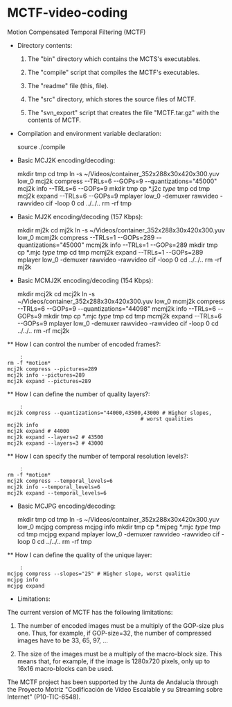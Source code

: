 # MCTF-video-coding

Motion Compensated Temporal Filtering (MCTF)

* Directory contents:

  1. The "bin" directory which contains the MCTS's executables.

  2. The "compile" script that compiles the MCTF's executables.

  3. The "readme" file (this, file).

  4. The "src" directory, which stores the source files of MCTF.

  5. The "svn_export" script that creates the file "MCTF.tar.gz" with
     the contents of MCTF.

* Compilation and environment variable declaration:

	source ./compile

* Basic MCJ2K encoding/decoding:

	mkdir tmp
	cd tmp
	ln -s ~/Videos/container_352x288x30x420x300.yuv low_0
	mcj2k compress --TRLs=6 --GOPs=9 --quantizations="45000"
	mcj2k info --TRLs=6 --GOPs=9
	mkdir tmp
	cp *.j2c *type* tmp
	cd tmp
	mcj2k expand --TRLs=6 --GOPs=9
	mplayer low_0 -demuxer rawvideo -rawvideo cif -loop 0
	cd ../../..
	rm -rf tmp

* Basic MJ2K encoding/decoding (157 Kbps):

  	mkdir mj2k
	cd mj2k
	ln -s ~/Videos/container_352x288x30x420x300.yuv low_0
	mcmj2k compress --TRLs=1 --GOPs=289 --quantizations="45000"
	mcmj2k info --TRLs=1 --GOPs=289
	mkdir tmp
	cp *.mjc *type* tmp
	cd tmp
	mcmj2k expand --TRLs=1 --GOPs=289
	mplayer low_0 -demuxer rawvideo -rawvideo cif -loop 0
	cd ../../..
	rm -rf mj2k

* Basic MCMJ2K encoding/decoding (154 Kbps):

	mkdir mcj2k
	cd mcj2k
	ln -s ~/Videos/container_352x288x30x420x300.yuv low_0
	mcmj2k compress --TRLs=6 --GOPs=9 --quantizations="44098"
	mcmj2k info --TRLs=6 --GOPs=9
	mkdir tmp
	cp *.mjc *type* tmp
	cd tmp
	mcmj2k expand --TRLs=6 --GOPs=9
	mplayer low_0 -demuxer rawvideo -rawvideo cif -loop 0
	cd ../../..
	rm -rf mcj2k

** How I can control the number of encoded frames?:

        :
	rm -f *motion*
	mcj2k compress --pictures=289
	mcj2k info --pictures=289
	mcj2k expand --pictures=289

** How I can define the number of quality layers?:

        :
	mcj2k compress --quantizations="44000,43500,43000 # Higher slopes,
	                                           # worst qualities
	mcj2k info
	mcj2k expand # 44000
	mcj2k expand --layers=2 # 43500
	mcj2k expand --layers=3 # 43000

** How I can specify the number of temporal resolution levels?:

        :
	rm -f *motion*
	mcj2k compress --temporal_levels=6
	mcj2k info --temporal_levels=6
	mcj2k expand --temporal_levels=6

* Basic MCJPG encoding/decoding:

	mkdir tmp
	cd tmp
	ln -s ~/Videos/container_352x288x30x420x300.yuv low_0
	mcjpg compress
	mcjpg info
	mkdir tmp
	cp *.mjpeg *.mjc *type* tmp
	cd tmp
	mcjpg expand
	mplayer low_0 -demuxer rawvideo -rawvideo cif -loop 0
	cd ../../..
	rm -rf tmp

** How I can define the quality of the unique layer:

        :
	mcjpg compress --slopes="25" # Higher slope, worst qualitie 
	mcjpg info
	mcjpg expand

* Limitations:

The current version of MCTF has the following limitations:

  1. The number of encoded images must be a multiply of the GOP-size
     plus one. Thus, for example, if GOP-size=32, the number of
     compressed images have to be 33, 65, 97, ...

  2. The size of the images must be a multiply of the macro-block
     size. This means that, for example, if the image is 1280x720
     pixels, only up to 16x16 macro-blocks can be used.

The MCTF project has been supported by the Junta de Andalucía through
the Proyecto Motriz "Codificación de Vídeo Escalable y su Streaming
sobre Internet" (P10-TIC-6548).
